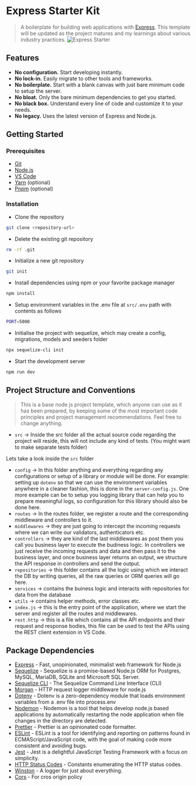 # Express Starter Kit

> A boilerplate for building web applications with [Express](http://expressjs.com/). This template will be updated as the project matures and my learnings about various industry practices.
![Express Starter](https://github.com/ankitjha-webdev/express-starter/assets/68455254/4aed342a-77da-4ba8-b597-99a515f7329d)


## Features

- **No configuration.** Start developing instantly.
- **No lock-in.** Easily migrate to other tools and frameworks.
- **No boilerplate.** Start with a blank canvas with just bare minimum code to setup the server.
- **No bloat.** Only the bare minimum dependencies to get you started.
- **No black box.** Understand every line of code and customize it to your needs.
- **No legacy.** Uses the latest version of Express and Node.js.

## Getting Started

### Prerequisites

- [Git](https://git-scm.com/)
- [Node.js](https://nodejs.org/en/)
- [VS Code](https://code.visualstudio.com/)
- [Yarn](https://yarnpkg.com/en/) (optional)
- [Pnpm](https://pnpm.js.org/) (optional)

### Installation

- Clone the repository

```bash
git clone <repository-url>
```

- Delete the existing git repository

```bash
rm -rf .git
```

- Initialize a new git repository

```bash
git init
```

- Install dependencies using npm or your favorite package manager

```bash
npm install
```

- Setup environment variables in the .env file at `src/.env` path with contents as follows

```bash
PORT=5000
```

- Initialise the project with sequelize, which may create a config, migrations, models and seeders folder

```bash
npx sequelize-cli init
```

- Start the development server

```bash
npm run dev
```

## Project Structure and Conventions

> This is a base node js project template, which anyone can use as it has been prepared, by keeping some of the most important code principles and project management recommendations. Feel free to change anything.

- `src` -> Inside the src folder all the actual source code regarding the project will reside, this will not include any kind of tests. (You might want to make separate tests folder)

Lets take a look inside the `src` folder

- `config` -> In this folder anything and everything regarding any configurations or setup of a library or module will be done. For example: setting up `dotenv` so that we can use the environment variables anywhere in a cleaner fashion, this is done in the `server-config.js`. One more example can be to setup you logging library that can help you to prepare meaningful logs, so configuration for this library should also be done here.
- `routes` -> In the routes folder, we register a route and the corresponding middleware and controllers to it.
- `middlewares` -> they are just going to intercept the incoming requests where we can write our validators, authenticators etc.
- `controllers` -> they are kind of the last middlewares as post them you call you business layer to execute the budiness logic. In controllers we just receive the incoming requests and data and then pass it to the business layer, and once business layer returns an output, we structure the API response in controllers and send the output.
- `repositories` -> this folder contains all the logic using which we interact the DB by writing queries, all the raw queries or ORM queries will go here.
- `services` -> contains the buiness logic and interacts with repositories for data from the database
- `utils` -> contains helper methods, error classes etc.
- `index.js` -> this is the entry point of the application, where we start the server and register all the routes and middlewares.
- `rest.http` -> this is a file which contains all the API endpoints and their request and response bodies, this file can be used to test the APIs using the REST client extension in VS Code.

## Package Dependencies

- [Express](https://expressjs.com/) - Fast, unopinionated, minimalist web framework for Node.js
- [Sequelize](https://sequelize.org/) - Sequelize is a promise-based Node.js ORM for Postgres, MySQL, MariaDB, SQLite and Microsoft SQL Server.
- [Sequelize CLI](https://www.npmjs.com/package/sequelize-cli) - The Sequelize Command Line Interface (CLI)
- [Morgan](https://www.npmjs.com/package/morgan) - HTTP request logger middleware for node.js
- [Dotenv](https://www.npmjs.com/package/dotenv) - Dotenv is a zero-dependency module that loads environment variables from a .env file into process.env
- [Nodemon](https://www.npmjs.com/package/nodemon) - Nodemon is a tool that helps develop node.js based applications by automatically restarting the node application when file changes in the directory are detected.
- [Prettier](https://prettier.io/) - Prettier is an opinionated code formatter.
- [ESLint](https://eslint.org/) - ESLint is a tool for identifying and reporting on patterns found in ECMAScript/JavaScript code, with the goal of making code more consistent and avoiding bugs.
- [Jest](https://jestjs.io/) - Jest is a delightful JavaScript Testing Framework with a focus on simplicity.
- [HTTP Status Codes](https://www.npmjs.com/package/http-status-codes) - Constants enumerating the HTTP status codes.
- [Winston](https://www.npmjs.com/package/winston) - A logger for just about everything.
- [Cors](https://www.npmjs.com/package/cors) - For cros origin policy
